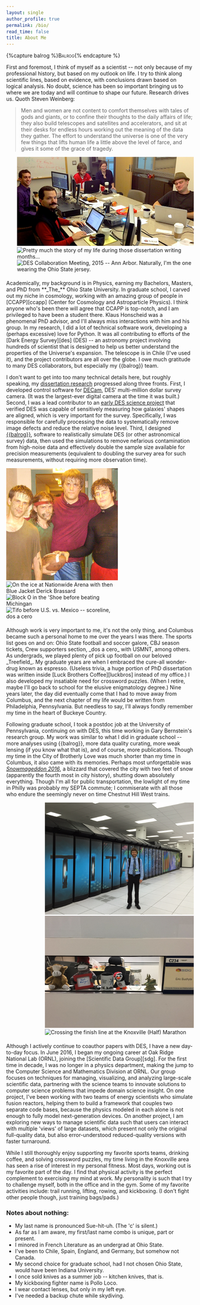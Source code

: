 ```yaml
---
layout: single
author_profile: true
permalink: /bio/
read_time: false
title: About Me
---
```


{%capture balrog %}<span style="font-variant:small-caps;">Balrog</span>{% endcapture %}

First and foremost, I think of myself as a scientist -- not only because of my professional history, but based on my outlook on life.
I try to think along scientific lines, based on evidence, with conclusions drawn based on logical analysis.
No doubt, science has been so important bringing us to where we are today and will continue to shape our future.
Research drives us. Quoth Steven Weinberg:
> Men and women are not content to comfort themselves with tales
> of gods and giants, or to confine their thoughts to the daily affairs of life; they also build
> telescopes and satellites and accelerators, and sit at their desks for endless hours working
> out the meaning of the data they gather. The effort to understand the universe is one of the
> very few things that lifts human life a little above the level of farce, and gives it some of the
> grace of tragedy.

<div style="max-width:475px; width:100%; margin:auto; float:right; margin-left:20px; margin-bottom:20px">
	<div id="wslider" style="">
		<img src="/assets/images/busyweek2.png" style="" alt="My research group hard at work. 'Busy weeks' pushed us to author the first DES science paper." style="">
		<img data-src="/assets/images/luckbros2.jpg" style="" alt="Pretty much the story of my life during those dissertation writing months..." style="">
		<img data-src="/assets/images/desmeeting2.jpg" style="" alt="DES Collaboration Meeting, 2015 -- Ann Arbor. Naturally, I'm the one wearing the Ohio State jersey." style="height:100%">
	</div>
	<script>
		var wslider = new IdealImageSlider.Slider({
			selector: '#wslider',
			effect: 'fade',
			height: 'auto',
			transitionDuration: 500,
			interval: 7001
		});
		wslider.addCaptions();
		wslider.start();
	</script>
</div>
<div style="position:relative; width:200px; content:''; display:table;"></div>
Academically, my background is in Physics, earning my Bachelors, Masters, and PhD from **_The_** Ohio State University.
In graduate school, I carved out my niche in cosmology, working with an amazing group of people in [CCAPP][ccapp] (Center for Cosmology and Astroparticle Physics).
I think anyone who's been there will agree that CCAPP is top-notch, and I am privileged to have been a student there.
Klaus Honscheid was a phenomenal PhD advisor, and I'll always miss interactions with him and his group.
In my research, I did a lot of technical software work, developing a (perhaps excessive) love for Python.
It was all contributing to efforts of the [Dark Energy Survey][des] (DES) -- an astronomy project involving hundreds
of scientist that is designed to help us better understand the properties of the Universe's expansion.
The telescope is in Chile (I've used it), and the project contributors are all over the globe.
I owe much gratitude to many DES collaborators, but especially my {{balrog}} team.

I don't want to get into too many technical details here, but roughly speaking, my [dissertation research][dissertation] progressed along three fronts.
First, I developed control software for [DECam][decam], DES' multi-million dollar survey camera. (It was the largest-ever digital camera at the time it was built.)
Second, I was a lead contributor to an [early DES science project][clusters] that verified DES was capable of sensitively measuring how galaxies' shapes are aligned,
which is very important for the survey. Specifically, I was responsible for carefully processing the data to systematically remove image defects and reduce the relative noise level.
Third, I designed [{{balrog}}][balrog], software to realistically simulate DES (or other astronomical survey) data, then used the simulations
to remove nefarious contamination from high-noise data and effectively double the sample size available for precision measurements
(equivalent to doubling the survey area for such measurements, without requiring more observation time).

<div style="max-width:300px; width:100%; margin:auto; float:left; margin-right:20px; margin-bottom:20px">
	<div id="cslider" style="">
		<img src="/assets/images/treefieldmud2.jpg" style="" alt="My friends and I following an epic Treefield mud game">
		<img data-src="/assets/images/brass2.jpg" style="" alt="On the ice at Nationwide Arena with then Blue Jacket Derick Brassard">
		<img data-src="/assets/images/michigan2.jpg" style="" alt="Block O in the 'Shoe before beating Michingan">
		<img data-src="/assets/images/home2.jpg" style="" alt="Tifo before U.S. vs. Mexico -- scoreline, dos a cero">
	</div>
	<script>
		var cslider = new IdealImageSlider.Slider({
			selector: '#cslider',
			effect: 'fade',
			height: 'auto',
			transitionDuration: 500,
			interval: 6001
		});
		cslider.addCaptions();
		cslider.start();
	</script>
</div>
<div style="position:relative; width:200px; content:''; display:table;"></div>
Although work is very important to me, it's not the only thing, and Columbus became such a personal home to me over the years I was there.
The sports list goes on and on: Ohio State football and soccer galore, CBJ season tickets, Crew supporters section,
_dos a cero_ with USMNT, among others. As undergrads, we played plenty of pick up football on our beloved _Treefield_.
My graduate years are when I embraced the cure-all wonder-drug known as espresso. (Useless trivia,
a huge portion of PhD dissertation was written inside [Luck Brothers Coffee][luckbros] instead of my office.)
I also developed my insatiable need for crossword puzzles. (When I retire, maybe I'll go back to school for the elusive enigmatology degree.)
Nine years later, the day did eventually come that I had to move away from Columbus, and the next chapter of my life would be written from Philadelphia, Pennsylvania.
But needless to say, I'll always fondly remember my time in the heart of Buckeye Country.


Following graduate school, I took a postdoc job at the University of Pennsylvania, continuing on with DES,
this time working in Gary Bernstein's research group. My work was similar to what I did in graduate school -- 
more analyses using {{balrog}}, more data quality curating, more weak lensing (if you know what that is), and of course, more publications.
Though my time in the City of Brotherly Love was much shorter than my time in Columbus, it also came with its memories.
Perhaps most unforgettable was [_Snowmageddon 2016_][blizzard], a blizzard that covered the city with two feet of snow (apparently the fourth most in city history),
shutting down absolutely everything. Though I'm all for public transportation, the lowlight of my time in Philly was probably my SEPTA commute;
I commiserate with all those who endure the seemingly never on time Chestnut Hill West trains.


<div style="max-width:400px; width:100%; margin:auto; float:right; margin-left:20px; margin-bottom:20px">
	<div id="oslider" style="">
		<img src="/assets/images/titan.JPG" style="" alt="Meet Titan -- the largest supercomputer in the U.S., located at ORNL">
		<img src="/assets/images/office.jpg" style="" alt="My office, which includes a motivational sock monkey">
		<img data-src="/assets/images/chkm_finish.JPG" style="" alt="Crossing the finish line at the Knoxville (Half) Marathon">
	</div>
	<script>
		var oslider = new IdealImageSlider.Slider({
			selector: '#oslider',
			effect: 'fade',
			height: 'auto',
			transitionDuration: 500,
			interval: 6001
		});
		oslider.addCaptions();
		oslider.start();
	</script>
</div>
<div style="position:relative; width:200px; content:''; display:table;"></div>
Although I actively continue to coauthor papers with DES, I have a new day-to-day focus.
In June 2016, I began my ongoing career at Oak Ridge National Lab (ORNL), joining the [Scientific Data Group][sdg].
For the first time in decade, I was no longer in a physics department, making the jump to the Computer Science and Mathematics Division at ORNL.
Our group focuses on techniques for managing, visualizing, and analyzing large-scale scientific data,
partnering with the science teams to innovate solutions to computer science problems that impede domain science insight.
On one project, I've been working with two teams of energy scientists who simulate fusion reactors, helping them to build a framework that couples two separate code bases,
because the physics modeled in each alone is not enough to fully model next-generation devices.
On another project, I am exploring new ways to manage scientific data such that users can interact with multiple 'views' of large datasets, 
which present not only the original full-quality data, but also error-understood reduced-quality versions with faster turnaround.

While I still thoroughly enjoy supporting my favorite sports teams, drinking coffee, and solving crossword puzzles, my time living in the Knoxville area
has seen a rise of interest in my personal fitness. Most days, working out is my favorite part of the day. 
I find that physical activity is the perfect complement to exercising my mind at work.
My personality is such that I try to challenge myself, both in the office and in the gym.
Some of my favorite activities include: trail running, lifting, rowing, and kickboxing. (I don't fight other people though, just training bags/pads.)


### Notes about nothing: ###
* My last name is pronounced Sue-hit-uh. (The 'c' is silent.)
* As far as I am aware, my first/last name combo is unique, part or present.
* I minored in French Literature as an undergrad at Ohio State.
* I've been to Chile, Spain, England, and Germany, but somehow not Canada.
* My second choice for graduate school, had I not chosen Ohio State, would have been Indiana University.
* I once sold knives as a summer job -- kitchen knives, that is.
* My kickboxing fighter name is Pollo Loco.
* I wear contact lenses, but only in my left eye.
* I've needed a backup chute while skydiving.


[ccapp]: http://ccapp.osu.edu/
[des]: http://www.darkenergysurvey.org/
[dissertation]: https://drive.google.com/open?id=0B4AAwvZlUdfeUmZuU0tPeU5IWWs
[decam]: http://www.darkenergysurvey.org/the-des-project/instrument/
[clusters]: http://www.darkenergysurvey.org/darchive/mass-and-galaxy-distributions-of-four-massive-galaxy-clusters-from-dark-energy-survey-science-verification-data/
[luckbros]: http://luckbroscoffeehouse.com/
[balrog]: https://arxiv.org/abs/1507.08336
[blizzard]: https://www.accuweather.com/en/weather-news/recap-blizzard-2016-washington-dc-new-york-city-philadelphia-baltimore-northeast/54977271
[sdg]: http://www.csm.ornl.gov/newsite/data_group.html

